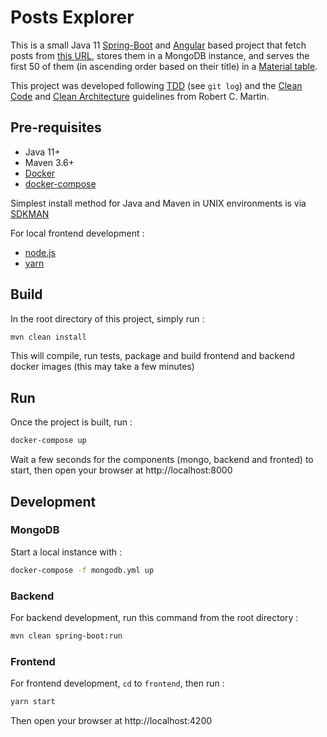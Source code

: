 # Posts Explorer

This is a small Java 11 [Spring-Boot](https://spring.io/projects/spring-boot) and [Angular](https://angular.io/)
based project that fetch posts from [this URL](https://jsonplaceholder.typicode.com/posts), stores them in a MongoDB 
instance, and serves the first 50 of them (in ascending order based on their title) in a 
[Material table](https://material.angular.io/components/table/overview).

This project was developed following [TDD](https://en.wikipedia.org/wiki/Test-driven_development) (see `git log`) and
the [Clean Code](https://www.amazon.com/Clean-Code-Handbook-Software-Craftsmanship-ebook/dp/B001GSTOAM) and 
[Clean Architecture](https://www.amazon.com/Clean-Architecture-Craftsmans-Software-Structure/dp/0134494164) 
guidelines from Robert C. Martin.

## Pre-requisites

- Java 11+
- Maven 3.6+
- [Docker](https://www.docker.com/)
- [docker-compose](https://docs.docker.com/compose/)

Simplest install method for Java and Maven in UNIX environments is via [SDKMAN](https://sdkman.io/)

For local frontend development :
- [node.js](https://nodejs.org/en/)
- [yarn](https://yarnpkg.com/)

## Build

In the root directory of this project, simply run :
```bash
mvn clean install
```
This will compile, run tests, package and build frontend and backend docker images (this may take a few minutes)

## Run

Once the project is built, run :
```bash
docker-compose up
```
Wait a few seconds for the components (mongo, backend and fronted) to start, then open your browser at http://localhost:8000

## Development

### MongoDB

Start a local instance with :
```bash
docker-compose -f mongodb.yml up
```

### Backend

For backend development, run this command from the root directory :
```bash
mvn clean spring-boot:run
```

### Frontend
For frontend development, `cd` to `frontend`, then run :
```bash
yarn start
```

Then open your browser at http://localhost:4200